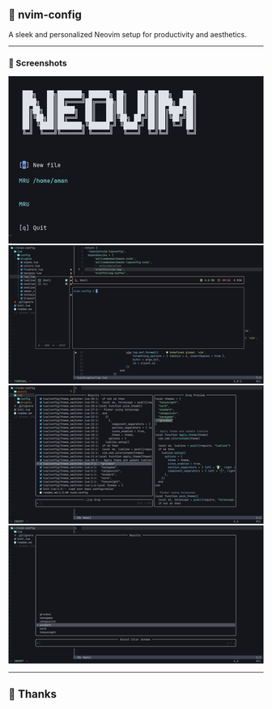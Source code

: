 ## 📝 nvim-config

A sleek and personalized Neovim setup for productivity and aesthetics.

---

### 📸 Screenshots

<p align="center">
  <img src="./assets/img1.png" alt="Screenshot 1" width="700"/><br>
  <img src="./assets/img4.png" alt="Screenshot 4" width="700"/>
  <img src="./assets/img2.png" alt="Screenshot 2" width="700"/><br>
  <img src="./assets/img3.png" alt="Screenshot 3" width="700"/><br>
</p>

---

## 🙏 Thanks
